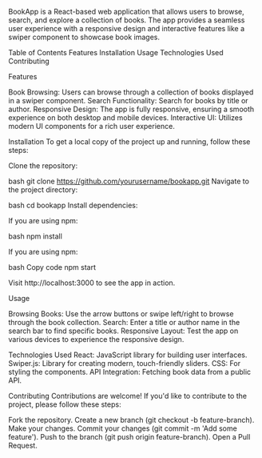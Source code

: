 BookApp is a React-based web application that allows users to browse, search, and explore a collection of books. The app provides a seamless user experience with a responsive design and interactive features like a swiper component to showcase book images.

Table of Contents
Features
Installation
Usage
Technologies Used
Contributing

Features

Book Browsing: Users can browse through a collection of books displayed in a swiper component.
Search Functionality: Search for books by title or author.
Responsive Design: The app is fully responsive, ensuring a smooth experience on both desktop and mobile devices.
Interactive UI: Utilizes modern UI components for a rich user experience.

Installation
To get a local copy of the project up and running, follow these steps:

Clone the repository:

bash
git clone https://github.com/yourusername/bookapp.git
Navigate to the project directory:

bash
cd bookapp
Install dependencies:

If you are using npm:

bash
npm install

If you are using npm:

bash
Copy code
npm start


Visit http://localhost:3000 to see the app in action.

Usage

Browsing Books: Use the arrow buttons or swipe left/right to browse through the book collection.
Search: Enter a title or author name in the search bar to find specific books.
Responsive Layout: Test the app on various devices to experience the responsive design.

Technologies Used
React: JavaScript library for building user interfaces.
Swiper.js: Library for creating modern, touch-friendly sliders.
CSS: For styling the components.
API Integration: Fetching book data from a public API.

Contributing
Contributions are welcome! If you'd like to contribute to the project, please follow these steps:

Fork the repository.
Create a new branch (git checkout -b feature-branch).
Make your changes.
Commit your changes (git commit -m 'Add some feature').
Push to the branch (git push origin feature-branch).
Open a Pull Request.
